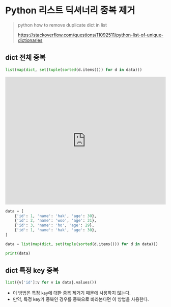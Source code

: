 # Python 리스트 딕셔너리 중복 제거 
> python how to remove duplicate dict in list
> 
> https://stackoverflow.com/questions/11092511/python-list-of-unique-dictionaries

## dict 전체 중복

```python
list(map(dict, set(tuple(sorted(d.items())) for d in data)))
```


<iframe height="400px" width="100%" src="https://repl.it/@ryan0425/how-to-remove-duplicate-dict-in-list?lite=true" scrolling="no" frameborder="no" allowtransparency="true" allowfullscreen="true" sandbox="allow-forms allow-pointer-lock allow-popups allow-same-origin allow-scripts allow-modals"></iframe>

```python
data = [
	{'id': 1, 'name': 'hak', 'age': 30},
	{'id': 2, 'name': 'woo', 'age': 31},
	{'id': 3, 'name': 'ho', 'age': 29},
	{'id': 1, 'name': 'hak', 'age': 30},
]

data = list(map(dict, set(tuple(sorted(d.items())) for d in data)))

print(data)
```

## dict 특정 key 중복

```python
list({v['id']:v for v in data}.values())
```
- 이 방법은 특정 `key`에 대한 중복 제거기 때문에 사용하지 않는다.
- 만약, 특정 key가 중복인 경우를 중복으로 바라본다면 이 방법을 사용한다.

